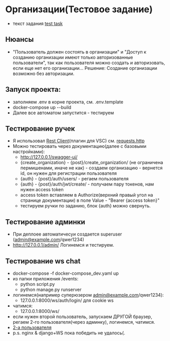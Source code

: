 # Организации(Тестовое задание)
  - текст задания [test task](https://github.com/ZOMini/organization_drf/blob/f759906f3f3332bdd7bef1e5754d0981d79537ee/test_task.txt)

## Нюансы
  - "Пользователь должен состоять в организации" и "Доступ к созданию организации имеют только авторизованные пользователи", так как пользователя можно создать и авторизовать, если еще нет его организации... Решение: Создание организации возможно без авторизации.

## Запуск проекта:
  - заполняем .env в корне проекта, см. .env.template
  - docker-compose up --build
  - Далее все автоматом запустится - тестируем

## Тестирование ручек
  - Я использовал [Rest Client](https://marketplace.visualstudio.com/items?itemName=humao.rest-client)(плагин для VSC) см. [requests.http](https://github.com/ZOMini/organization_drf/blob/ec7b856d7f182b471b333851a876845805b69889/requests.http)
  - Можно тестировать через документацию(далее c базовыми настройками):
    - http://127.0.0.1/swagger-ui/
    - {create_organization} - {post}/create_organization/ (не ограничена пермишенами, иначе не как) - создаем организацию - вернется id, он нужен для регистрации пользователя
    - {auth} - {post}/auth/users/ - регаем пользователя
    - {auth} - {post}/auth/jwt/create/ - получаем пару токенов, нам нужен access token
    - access token вставляем в Authorize(верхний правый угол на странице документации) в поле Value - "Bearer {access token}"
    - тестируем ручки по заданию, блок {auth} можно свернуть.

## Тестирование админки
  - При деплоее автоматичесуи создается superuser (admin@example.com/qwer1234)
  - http://127.0.0.1/admin/ Логинемся и тестируем.

## Тестирование ws chat
  - docker-compose -f docker-compose_dev.yaml up
  - из папки приложения /events:
    - python script.py
    - python manage.py runserver
  - логинемся(например суперюзером admin@example.com/qwer1234):
    - 127.0.0.1:8000/ws/auth/login/   для cookie ws 
  - чатимся:
    - 127.0.0.1:8000/ws/ 
  - если нужен второй пользователь, запускаем ДРУГОЙ браузер, регаем 2-го пользователя(через админку), логинемся, чатимся.
  - [2-а пользователя](https://github.com/ZOMini/organization_drf/blob/769749cdf168b866c20b93782ec7c13f68ebb882/chat.jpg)
  - p.s. nginx & django+WS пока победить не удалось(.